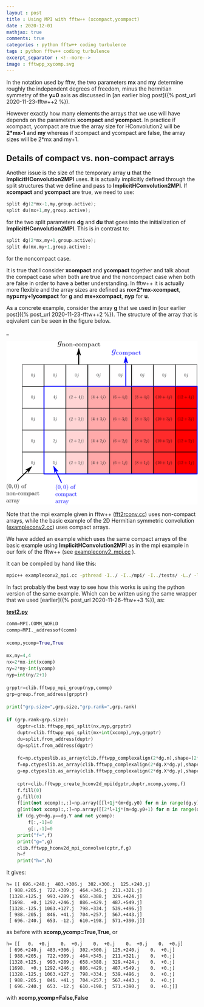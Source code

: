 ```yaml
---
layout : post
title : Using MPI with fftw++ (xcompact,ycompact)
date : 2020-12-01
mathjax: true
comments: true
categories : python fftw++ coding turbulence
tags : python fftw++ coding turbulence
excerpt_separator : <!--more-->
image : fftwpp_xycomp.svg
---
```


In the notation used by fftw, the two parameters **mx** and **my** determine roughly the independent degrees of freedom, minus the hermitian symmetry of the **y=0** axis as discussed in [an earlier blog post]({% post_url 2020-11-23-fftw++2 %}).

However exactly how many elements the arrays that we use will have depends on the parameters **xcompact** and **ycompact**. In practice if xcompact, ycompact are true the array size for HConvolution2 will be **2*mx-1** and **my** whereas if xcompact and ycompact are false, the array sizes will be 2*mx and my+1.

<!--more-->

## Details of compact vs. non-compact arrays

Another issue is the size of the temporary array **u** that the **ImplicitHConvolution2MPI** uses. It is actually
implicitly defined through the split structures that we define and pass to **ImplicitHConvolution2MPI**. If **xcompact** and **ycompact** are true, we need to use:

```c
split dg(2*mx-1,my,group.active);
split du(mx+1,my,group.active);
```

for the two split parameters **dg** and **du** that goes into the initialization of **ImplicitHConvolution2MPI**. This is in contrast to:

```c
split dg(2*mx,my+1,group.active);
split du(mx,my+1,group.active);
```

for the noncompact case. 

It is true that I consider **xcompact** and **ycompact** together and talk about the compact case when both are true and the noncompact case when both are false in order to have a better understanding. In fftw++ it is actually more flexible and the array sizes are defined as **nx=2*mx-xcompact**, **nyp=my+!ycompact** for **g** and **mx+xcompact**, **nyp** for **u**.

As a concrete example, consider the array **g** that we used in [our earlier post]({% post_url 2020-11-23-fftw++2 %}). The structure of the array that is eqivalent can be seen in the figure below.

\_

[![fftwpp_xycomp](/assets/images/fftwpp_xycomp.svg)](/assets/images/fftwpp_xycomp.svg)

Note that the mpi example given in fftw++ ([fft2rconv.cc](https://github.com/dealias/fftwpp/blob/master/mpi/examples/fft2rconv.cc)) uses non-compact arrays, while the basic example of the 2D Hermitian symmetric convolution ([exampleconv2.cc](https://github.com/dealias/fftwpp/blob/master/examples/exampleconv2.cc)) uses compact arrays.

We have added an example which uses the same compact arrays of the basic example using **ImplicitHConvolution2MPI** as in the mpi example in our fork of the fftw++ (see [exampleconv2_mpi.cc](https://github.com/gurcani/fftwpp/blob/master/libfftwpp/exampleconv2_mpi.cc) ).

It can be compiled by hand like this:
```sh
mpic++ exampleconv2_mpi.cc -pthread -I../ -I../mpi/ -I../tests/ -L./ -lfftwpp -lfftw3_omp -lfftw3 -lm
```

In fact probably the best way to see how this works is using the python version of the same example. Which can be written using the same wrapper that we used [earlier]({% post_url 2020-11-26-fftw++3 %}), as:

[**test2.py**](https://github.com/gurcani/fftwpp/blob/master/libfftwpp/test2.py)
```py
comm=MPI.COMM_WORLD
commp=MPI._addressof(comm)

xcomp,ycomp=True,True

mx,my=4,4
nx=2*mx-int(xcomp)
ny=2*my-int(ycomp)
nyp=int(ny/2+1)

grpptr=clib.fftwpp_mpi_group(nyp,commp)
grp=group.from_address(grpptr)

print("grp.size=",grp.size,"grp.rank=",grp.rank)

if (grp.rank<grp.size):
    dgptr=clib.fftwpp_mpi_split(nx,nyp,grpptr)
    duptr=clib.fftwpp_mpi_split(mx+int(xcomp),nyp,grpptr)
    du=split.from_address(duptr)
    dg=split.from_address(dgptr)
    
    fc=np.ctypeslib.as_array(clib.fftwpp_complexalign(2*dg.n),shape=(2*dg.n,)).view(dtype=complex)
    f=np.ctypeslib.as_array(clib.fftwpp_complexalign(2*dg.X*dg.y),shape=(2*dg.X*dg.y,)).view(dtype=complex).reshape((dg.X,dg.y))
    g=np.ctypeslib.as_array(clib.fftwpp_complexalign(2*dg.X*dg.y),shape=(2*dg.X*dg.y,)).view(dtype=complex).reshape((dg.X,dg.y))

    cptr=clib.fftwpp_create_hconv2d_mpi(dgptr,duptr,xcomp,ycomp,f)
    f.fill(0)
    g.fill(0)
    f[int(not xcomp):,:]=np.array([[l+1j*(m+dg.y0) for m in range(dg.y)] for l in range(dg.X-int(not xcomp)) ])
    g[int(not xcomp):,:]=np.array([[2*l+1j*(m+dg.y0+1) for m in range(dg.y)] for l in range(dg.X-int(not xcomp))])
    if (dg.y0+dg.y==dg.Y and not ycomp):
        f[:,-1]=0
        g[:,-1]=0
    print("f=",f)
    print("g=",g)
    clib.fftwpp_hconv2d_mpi_convolve(cptr,f,g)
    h=f
    print("h=",h)
```

It gives:

```
h= [[ 696.+240.j  483.+306.j  302.+300.j  125.+240.j]
 [ 988.+205.j  722.+309.j  464.+345.j  211.+321.j]
 [1328.+125.j  993.+289.j  658.+388.j  329.+424.j]
 [1698.  +0.j 1292.+246.j  886.+429.j  487.+549.j]
 [1328.-125.j 1063.+127.j  798.+334.j  539.+496.j]
 [ 988.-205.j  846. +41.j  704.+257.j  567.+443.j]
 [ 696.-240.j  653. -12.j  610.+198.j  571.+390.j]]
```

as before with **xcomp,ycomp=True,True**, or

```
h= [[   0.  +0.j    0.  +0.j    0.  +0.j    0.  +0.j    0.  +0.j]
 [ 696.+240.j  483.+306.j  302.+300.j  125.+240.j    0.  +0.j]
 [ 988.+205.j  722.+309.j  464.+345.j  211.+321.j    0.  +0.j]
 [1328.+125.j  993.+289.j  658.+388.j  329.+424.j    0.  +0.j]
 [1698.  +0.j 1292.+246.j  886.+429.j  487.+549.j    0.  +0.j]
 [1328.-125.j 1063.+127.j  798.+334.j  539.+496.j    0.  +0.j]
 [ 988.-205.j  846. +41.j  704.+257.j  567.+443.j    0.  +0.j]
 [ 696.-240.j  653. -12.j  610.+198.j  571.+390.j    0.  +0.j]]
```

with **xcomp,ycomp=False,False**